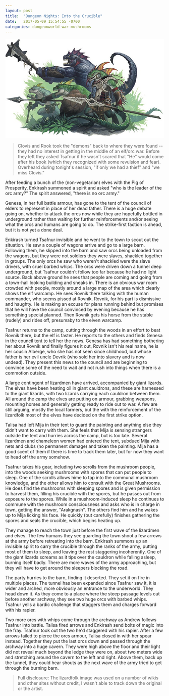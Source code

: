 ```yaml
---
layout: post
title:  "Dungeon Nights: Into the Crucible"
date:   2017-05-09 15:54:55 -0700
categories: dungeonworld war mushrooms
---
```


![Lizardfolk](/images/lizardfolk.jpg)

> Clovis and Rook took the "demons" back to where they were found -- they had no interest in getting in the middle of an elf/orc war. Before they left they asked Tsafnur if he wasn't scared that "He" would come after his book (which they recognized with some revulsion and fear). Overheard during tonight's session, "if only we had a thief" and "we miss Clovis."

After feeding a bunch of the (non-vegetarian) elves with the Pig of Prosperity, Enkirash summoned a spirit and asked "who is the leader of the orc army?" The spirit answered, "there is no orc army."

Genesa, in her full battle armour, has gone to the tent of the council of elders to represent in place of her dead father. There is a huge debate going on, whether to attack the orcs now while they are hopefully bottled in underground rather than waiting for further reinforcements and/or seeing what the orcs and humans are going to do. The strike-first faction is ahead, but it is not yet a done deal.

Enkirash turned Tsafnur invisible and he went to the town to scout out the situation. He saw a couple of wagons arrive and go to a large barn. Following them, he slipped into the barn and saw orcs being unloaded from the wagons, but they were not soldiers they were slaves, shackled together in groups. The only orcs he saw who weren't shackled were the slave drivers, with cruel barbed whips. The orcs were driven down a tunnel deep underground, but Tsafnur couldn't follow too far because he had no light source. Back above ground he sees that people are coming and going from a town-hall looking building and sneaks in. There is an obvious war room crowded with people, mostly around a large map of the area which clearly shows the elf warcamp. He sees Rovnik there talking with the human commander, who seems pissed at Rovnik. Rovnik, for his part is dismissive and haughty. He is making an excuse for plans running behind but promises that he will have the council convinced by evening because he has something special planned. Then Rovnik gets his horse from the stable (rudely) and rides off, presumaby to the elven warcamp.

Tsafnur returns to the camp, cutting through the woods in an effort to beat Rovnik there, but the elf is faster. He reports to the others and finds Genesa in the council tent to tell her the news. Genesa has had something bothering her about Rovnik and finally figures it out, Rovnik isn't his real name, he is her cousin Alberge, who she has not seen since childhood, but whose father is her evil uncle Devrik (who sold her into slavery and is now undead). They present this news to the council and are beginning to convince some of the need to wait and not rush into things when there is a commotion outside.

A large contingent of lizardmen have arrived, accompanied by giant lizards. The elves have been heating oil in giant cauldrons, and these are harnessed to the giant lizards, with two lizards carrying each cauldron between them. All around the camp the elves are putting on armour, grabbing weapons, mounting horses and generally getting ready to ride out to war. A few are still arguing, mostly the local farmers, but the with the reinforcement of the lizardfolk most of the elves have decided on the first strike option.

Talisa had left Mija in their tent to guard the painting and anything else they didn't want to carry with them. She feels that Mija is sensing strangers outside the tent and hurries across the camp, but is too late. Several lizardmen and chameleon women had entered the tent, subdued Mija with nets and clubs (no permanent damage) and taken the painting. Mija has a good scent of them if there is time to track them later, but for now they want to head off the army somehow.

Tsafnur takes his gear, including two scrolls from the mushroom people, into the woods seeking mushrooms with spores that can put people to sleep. One of the scrolls allows hime to tap into the communal mushroom knowledge, and the other allows him to consult with the Great Mushrooms. He does find the mushrooms with sleeping spores and is given permission to harvest them, filling his crucible with the spores, but he passes out from exposure to the spores. While in a mushroom-induced sleep he continues to commune with the mushroom consciousness and asks who is in charge in town, getting the answer, "Arakgnash". The others find him and he wakes up to Mija licking his face. He quickly (but carefully) finishes gathering the spores and seals the crucible, which begins heating up.

They manage to reach the town just before the first wave of the lizardmen and elves. The few humans they see guarding the town shoot a few arrows at the army before retreating into the barn. Enkirash summons up an invisible spirit to carry the crucible through the ranks of the army, putting most of them to sleep, and leaving the rest staggering incoherently. One of the giant lizards screams as it tips over the cauldron while falling asleep, burning itself badly. There are more waves of the army approaching, but they will have to get around the sleepers blocking the road.

The party hurries to the barn, finding it deserted. They set it on fire in multiple places. The tunnel has been expanded since Tsafnur saw it, it is wider and arched, more obviously an entrance to the underworld. They head down it. As they come to a place where the steep passage levels out before another archway, they see two huge orcs with barbed whips. Tsafnur yells a bardic challenge that staggers them and charges forward with his rapier.

Two more orcs with whips come through the archway as Andrew follows Tsafnur into battle. Talisa fired arrows and Enkirash send bolts of magic into the fray. Tsafnur took out the two he'd staggered with his rapier. After a few arrows failed to pierce the orcs armour, Talisa closed in with her spear instead. Together they put the last orcs down and passed through the archway into a huge cavern. They were high above the floor and their light did not reveal much beyond the ledge they were on, about two meters wide and stretching around the cavern to the left and right. Above them, back up the tunnel, they could hear shouts as the next wave of the army tried to get through the burning barn.

> Full disclosure: The lizardfolk image was used on a number of wikis and other sites without credit, I wasn't able to track down the original or the artist.